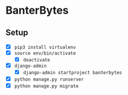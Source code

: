# BanterBytes

## Setup
- [x] `pip3 install virtualenv`
- [x] `source env/bin/activate`
  - [x] `deactivate`
- [x] `django-admin`
  - [x] `django-admin startproject banterbytes`
- [x] `python manage.py runserver`
- [x] `python manage.py migrate`